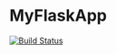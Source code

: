 # MyFlaskApp
[![Build Status](https://travis-ci.org/iarkov/MyFlaskApp.svg?branch=master)](https://travis-ci.org/iarkov/MyFlaskApp)
